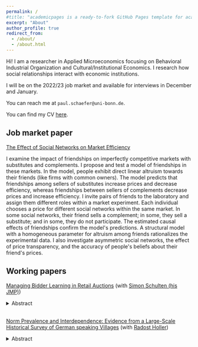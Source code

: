 ```yaml
---
permalink: /
#title: "academicpages is a ready-to-fork GitHub Pages template for academic personal websites"
excerpt: "About"
author_profile: true
redirect_from:
  - /about/
  - /about.html
---
```


Hi!
I am a researcher in Applied Microeconomics focusing on Behavioral Industrial Organization and Cultural/Institutional Economics.
I research how social relationships interact with economic institutions. 

I will be on the 2022/23 job market and available for interviews in December and January.

You can reach me at `paul.schaefer@uni-bonn.de`.

You can find my CV [here](https://pauschae.github.io/files/CV.pdf).

<h2>Job market paper</h2>

[The Effect of Social Networks on Market Efficiency](https://pauschae.github.io/files/jmp_pi_schaefer.pdf)

I examine the impact of friendships on imperfectly competitive markets with substitutes and complements. I propose and test a model of friendships in these markets.
In the model, people exhibit direct linear altruism towards their friends (like firms with common owners). The model predicts that friendships among sellers of substitutes increase prices and decrease efficiency, whereas friendships between sellers of complements decrease prices and increase efficiency. I invite pairs of friends to the laboratory and assign them different roles within a market experiment. Each individual chooses a price for different social networks within the same market. In some social networks, their friend sells a complement; in some, they sell a substitute; and in some, they do not participate. The estimated causal effects of friendships confirm the model's predictions. A structural model with a homogeneous parameter for altruism among friends rationalizes the experimental data. I also investigate asymmetric social networks, the effect of price transparency, and the accuracy of people's beliefs about their friend's prices.

<h2>Working papers</h2>

[Managing Bidder Learning in Retail Auctions](https://simon-schulten.github.io/website/Managing_Bidder_Learning_in_Retail_Auctions.pdf)
(with [Simon Schulten (his JMP)](https://www.simon-schulten.de/))

<details>
<summary>Abstract</summary>
When firms exploit behavioral biases it is natural to think that, eventually, consumers will learn to avoid their mistakes, which limits exploitation. Profit maximizing firms, however, have an incentive to undermine such learning. We study these learning dynamics in a multi-unit descending price auction setting with a simultaneous fixed price offer. We analyze 8 million bids from over 280.000 unique bidders in retail auctions. Consumers frequently bid more than the fixed price offered by the same seller. Depending on rival bidders actions, those overbids sometimes lead to paying more than the fixed price (overpaying). We argue overpaying increases saliency of the consumers’ mistake by making it payoff relevant and thereby may effect consumer learning. Indeed, bidders who overpaid subsequently overbid less often and are more likely to refrain from submitting a bid compared to bidders who overbid but did not overpay. Methodologically, we discuss identification of our treatment effects using causal graphs and show how these treatment effects identify a three-type structural model of bidder behavior with learning dynamics.
</details>

<br />

[Norm Prevalence and Interdependence: Evidence from a Large-Scale Historical Survey of German speaking Villages](https://www.econtribute.de/RePEc/ajk/ajkdps/ECONtribute_118_2021.pdf)
(with [Radost Holler](https://sites.google.com/view/radostholler/))

<details>
<summary>Abstract</summary>
We use large-scale survey data of German speaking villages from the 1930's to investigate drivers of cooperation, gender, and religious norms. Through geographic cluster analysis, we show that inter-regional variation explains only little heterogeneity in norms. Villages in the same physical and institutional environment still maintain different norms. We argue that local differences in the structure of social relationships can explain intra-regional heterogeneity in norms. We focus on a community's ability to transmit and enforce norms to derive theoretical links between correlates of community social relationships and the number of norms it maintains (norm prevalence). Empirically we find that: (1) norm prevalence is positively related to three correlates of community social relationships: religiously homogeneous villages, villages that border on other villages with a different majority religion, and villages with more within-village social gatherings; (2) villages with stronger community-level social relationships are also less likely to segment their reference group for the cooperation norm to smaller social units; (3) cooperation norms make other norms more likely. 
</details>